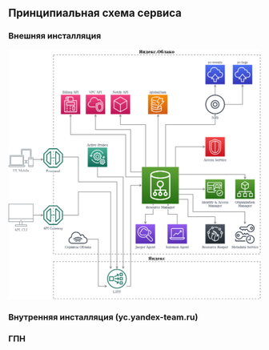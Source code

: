 ## Принципиальная схема сервиса

### Внешняя инсталляция

![Диаграмма](../_assets/resource_manager.png)

### Внутренняя инсталляция (yc.yandex-team.ru)

### ГПН
